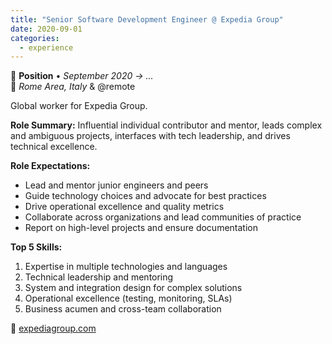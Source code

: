 ```yaml
---
title: "Senior Software Development Engineer @ Expedia Group"
date: 2020-09-01
categories:
  - experience
---
```

💼 **Position** • _September 2020 → ..._  
📍 _Rome Area, Italy_ & @remote

Global worker for Expedia Group.

**Role Summary:**
Influential individual contributor and mentor, leads complex and ambiguous projects, interfaces with tech leadership, and drives technical excellence.

**Role Expectations:**
- Lead and mentor junior engineers and peers
- Guide technology choices and advocate for best practices
- Drive operational excellence and quality metrics
- Collaborate across organizations and lead communities of practice
- Report on high-level projects and ensure documentation

**Top 5 Skills:**
1. Expertise in multiple technologies and languages
2. Technical leadership and mentoring
3. System and integration design for complex solutions
4. Operational excellence (testing, monitoring, SLAs)
5. Business acumen and cross-team collaboration


🔗 [expediagroup.com](https://expediagroup.com/)
